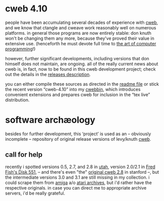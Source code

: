 # cweb 4.10

people have been accumulating several decades of experience with
[cweb](http://www-cs-faculty.stanford.edu/~uno/cweb.html), and we know that
ctangle and cweave work reasonably well on numerous platforms. in general those
programs are now entirely stable: don knuth won't be changing them any more,
because they've proved their value in extensive use.  (henceforth he must
devote full time to
[the art of computer programming](https://www-cs-faculty.stanford.edu/~knuth/taocp.html)!)

however, further significant developments, including versions that don himself
does not maintain, are ongoing. all of the really current news about cweb is,
in fact, now to be found in this cweb development project; check out the
details in the
[releases description](https://github.com/ascherer/cweb/releases).

you can either compile these sources as directed in the
[readme file](README) or stick the recent version “cweb-4.10” into my
[cwebbin](https://github.com/ascherer/cwebbin), which introduces convenient
extensions and prepares cweb for inclusion in the “tex live” distribution.

# software archæology

besides for further development, this ‘project’ is used as an – obviously
incomplete – repository of original release versions of levy/knuth
[cweb](http://www-cs-faculty.stanford.edu/~uno/cweb.html).

## call for help

recently i spotted versions 0.5, 2.7, and 2.8 in
[utah](http://ftp.math.utah.edu/pub/tex/pub/cweb/),
version 2.0/2.1 in
[Fred Fish's Disk 551](https://ftp.funet.fi/pub/amiga/fish/501-600/ff551/),
– and there's even "the"
[original cweb 2.8](http://ftp.cs.stanford.edu/pub/cweb2.8) in stanford –, but
the intermediate versions 3.0 and 3.1 are still missing in my collection. i
could scrape them from
[amiga](http://aminet.net/search?query=cweb)
a/o [atari
archives](http://ftp.cstug.cz/pub/CTAN/systems/atari/lindner-tex/cweb-3.0-1.2.zoo),
but i'd rather have the respective originals. in case you can direct me to
appropriate archive servers, i'd be really grateful.

